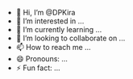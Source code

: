 - 👋 Hi, I’m @DPKira
- 👀 I’m interested in ...
- 🌱 I’m currently learning ...
- 💞️ I’m looking to collaborate on ...
- 📫 How to reach me ...
- 😄 Pronouns: ...
- ⚡ Fun fact: ...

<!---
DPKira/DPKira is a ✨ special ✨ repository because its `README.md` (this file) appears on your GitHub profile.
You can click the Preview link to take a look at your changes.
--->
